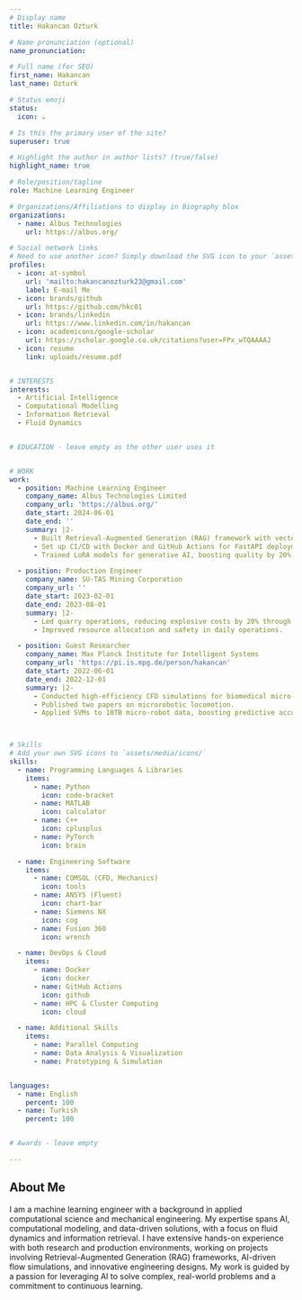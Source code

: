 ```yaml
---
# Display name
title: Hakancan Ozturk

# Name pronunciation (optional)
name_pronunciation: 

# Full name (for SEO)
first_name: Hakancan
last_name: Ozturk

# Status emoji
status:
  icon: ☕️

# Is this the primary user of the site?
superuser: true

# Highlight the author in author lists? (true/false)
highlight_name: true

# Role/position/tagline
role: Machine Learning Engineer

# Organizations/Affiliations to display in Biography blox
organizations:
  - name: Albus Technologies
    url: https://albus.org/

# Social network links
# Need to use another icon? Simply download the SVG icon to your `assets/media/icons/` folder.
profiles:
  - icon: at-symbol
    url: 'mailto:hakancanozturk23@gmail.com'
    label: E-mail Me
  - icon: brands/github
    url: https://github.com/hkc01
  - icon: brands/linkedin
    url: https://www.linkedin.com/in/hakancan
  - icon: academicons/google-scholar
    url: https://scholar.google.co.uk/citations?user=FPx_wTQAAAAJ
  - icon: resume
    link: uploads/resume.pdf


# INTERESTS
interests:
  - Artificial Intelligence
  - Computational Modelling
  - Information Retrieval
  - Fluid Dynamics


# EDUCATION - leave empty as the other user uses it


# WORK
work:
  - position: Machine Learning Engineer
    company_name: Albus Technologies Limited
    company_url: 'https://albus.org/'
    date_start: 2024-06-01
    date_end: ''
    summary: |2-
      - Built Retrieval-Augmented Generation (RAG) framework with vector search, improving LLM output relevance by 40%.
      - Set up CI/CD with Docker and GitHub Actions for FastAPI deployment on Azure.
      - Trained LoRA models for generative AI, boosting quality by 20% and reducing training time by 10%.

  - position: Production Engineer
    company_name: SU-TAS Mining Corporation
    company_url: ''
    date_start: 2023-02-01
    date_end: 2023-08-01
    summary: |2-
      - Led quarry operations, reducing explosive costs by 20% through optimized placement.
      - Improved resource allocation and safety in daily operations.

  - position: Guest Researcher
    company_name: Max Planck Institute for Intelligent Systems
    company_url: 'https://pi.is.mpg.de/person/hakancan'
    date_start: 2022-06-01
    date_end: 2022-12-01
    summary: |2-
      - Conducted high-efficiency CFD simulations for biomedical micro-robots, optimizing COMSOL in a cluster.
      - Published two papers on microrobotic locomotion.
      - Applied SVMs to 10TB micro-robot data, boosting predictive accuracy.



# Skills
# Add your own SVG icons to `assets/media/icons/`
skills:
  - name: Programming Languages & Libraries
    items:
      - name: Python
        icon: code-bracket
      - name: MATLAB
        icon: calculator
      - name: C++
        icon: cplusplus
      - name: PyTorch
        icon: brain

  - name: Engineering Software
    items:
      - name: COMSOL (CFD, Mechanics)
        icon: tools
      - name: ANSYS (Fluent)
        icon: chart-bar
      - name: Siemens NX
        icon: cog
      - name: Fusion 360
        icon: wrench

  - name: DevOps & Cloud
    items:
      - name: Docker
        icon: docker
      - name: GitHub Actions
        icon: github
      - name: HPC & Cluster Computing
        icon: cloud

  - name: Additional Skills
    items:
      - name: Parallel Computing
      - name: Data Analysis & Visualization
      - name: Prototyping & Simulation


languages:
  - name: English
    percent: 100
  - name: Turkish
    percent: 100


# Awards - leave empty

---
```


## About Me

I am a machine learning engineer with a background in applied computational science and mechanical engineering. My expertise spans AI, computational modeling, and data-driven solutions, with a focus on fluid dynamics and information retrieval. I have extensive hands-on experience with both research and production environments, working on projects involving Retrieval-Augmented Generation (RAG) frameworks, AI-driven flow simulations, and innovative engineering designs. My work is guided by a passion for leveraging AI to solve complex, real-world problems and a commitment to continuous learning.
